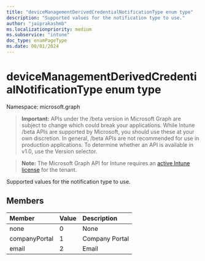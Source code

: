 ```yaml
---
title: "deviceManagementDerivedCredentialNotificationType enum type"
description: "Supported values for the notification type to use."
author: "jaiprakashmb"
ms.localizationpriority: medium
ms.subservice: "intune"
doc_type: enumPageType
ms.date: 08/01/2024
---
```


# deviceManagementDerivedCredentialNotificationType enum type

Namespace: microsoft.graph

> **Important:** APIs under the /beta version in Microsoft Graph are subject to change which could break your applications. While Intune /beta APIs are supported by Microsoft, you should use these at your own discretion. In general, /beta APIs are not recommended for use in production applications. To determine whether an API is available in v1.0, use the Version selector.

> **Note:** The Microsoft Graph API for Intune requires an [active Intune license](https://go.microsoft.com/fwlink/?linkid=839381) for the tenant.

Supported values for the notification type to use.

## Members
|Member|Value|Description|
|:---|:---|:---|
|none|0|None|
|companyPortal|1|Company Portal|
|email|2|Email|